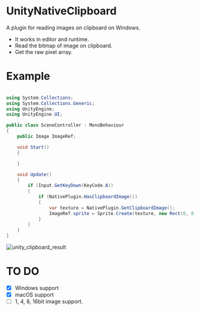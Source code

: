# UnityNativeClipboard

A plugin for reading images on clipboard on Windows.

- It works in editor and runtime.
- Read the bitmap of image on clipboard.
- Get the raw pixel array.

# Example
```c#
  
using System.Collections;
using System.Collections.Generic;
using UnityEngine;
using UnityEngine.UI;

public class SceneController : MonoBehaviour
{
    public Image ImageRef;

    void Start()
    {

    }

    void Update()
    {
        if (Input.GetKeyDown(KeyCode.A))
        {
            if (NativePlugin.HasClipboardImage())
            {
                var texture = NativePlugin.GetClipboardImage();
                ImageRef.sprite = Sprite.Create(texture, new Rect(0, 0, texture.width, texture.height), Vector2.zero);
            }
        }
    }
}
```

![unity_clipboard_result](https://user-images.githubusercontent.com/32408639/87244076-035f8c80-c476-11ea-909c-43d3b9380079.gif)

# TO DO
- [x] Windows support
- [x] macOS support
- [ ] 1, 4, 8, 16bit image support.
